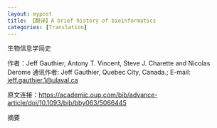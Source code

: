 ```yaml
---
layout: mypost
title: 【翻译】A brief history of bioinformatics
categories: [Translation]
---
```


生物信息学简史

作者：Jeff Gauthier, Antony T. Vincent, Steve J. Charette and Nicolas Derome
通讯作者: Jeff Gauthier, Quebec City, Canada.; E-mail: jeff.gauthier.1@ulaval.ca

原文连接：https://academic.oup.com/bib/advance-article/doi/10.1093/bib/bby063/5066445

摘要
